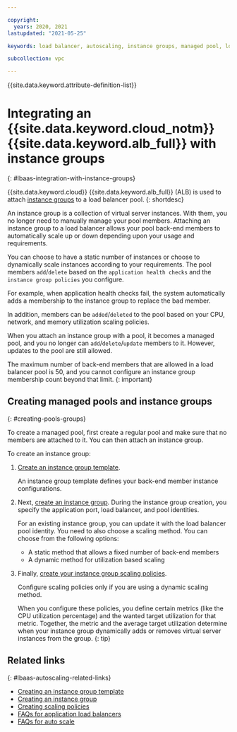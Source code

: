 ```yaml
---

copyright:
  years: 2020, 2021
lastupdated: "2021-05-25"

keywords: load balancer, autoscaling, instance groups, managed pool, load balancer for vpc, pool

subcollection: vpc

---
```


{{site.data.keyword.attribute-definition-list}}

# Integrating an {{site.data.keyword.cloud_notm}} {{site.data.keyword.alb_full}} with instance groups
{: #lbaas-integration-with-instance-groups}

{{site.data.keyword.cloud}} {{site.data.keyword.alb_full}} (ALB) is used to attach [instance groups](/docs/vpc?topic=vpc-creating-auto-scale-instance-group) to a load balancer pool.
{: shortdesc}

An instance group is a collection of virtual server instances. With them, you no longer need to manually manage your pool members. Attaching an instance group to a load balancer allows your pool back-end members to automatically scale up or down depending upon your usage and requirements.

You can choose to have a static number of instances or choose to dynamically scale instances according to your requirements.
The pool members `add`/`delete` based on the `application health checks` and the `instance group policies` you configure.

For example, when application health checks fail, the system automatically adds a membership to the instance group to replace the bad member.

In addition, members can be `added`/`deleted` to the pool based on your CPU, network, and memory utilization scaling policies.

When you attach an instance group with a pool, it becomes a managed pool, and you no longer can `add`/`delete`/`update` members to it. However, updates to the pool are still allowed.

The maximum number of back-end members that are allowed in a load balancer pool is 50, and you cannot configure an instance group membership count beyond that limit.
{: important}

## Creating managed pools and instance groups
{: #creating-pools-groups}

To create a managed pool, first create a regular pool and make sure that no members are attached to it. You can then attach an instance group.

To create an instance group:

1. [Create an instance group template](/docs/vpc?topic=vpc-creating-auto-scale-instance-group#creating-instance-template).

   An instance group template defines your back-end member instance configurations.

1. Next, [create an instance group](/docs/vpc?topic=vpc-creating-auto-scale-instance-group). During the instance group creation, you specify the application port, load balancer, and pool identities.

    For an existing instance group, you can update it with the load balancer pool identity. You need to also choose a scaling method. You can choose from the following options:

    * A static method that allows a fixed number of back-end members
    * A dynamic method for utilization based scaling

1. Finally, [create your instance group scaling policies](/docs/vpc?topic=vpc-creating-auto-scale-instance-group#creating-scaling-policies).

    Configure scaling policies only if you are using a dynamic scaling method.

    When you configure these policies, you define certain metrics (like the CPU utilization percentage) and the wanted target utilization for that metric. Together, the metric and the average target utilization determine when your instance group dynamically adds or removes virtual server instances from the group.
    {: tip}

## Related links
{: #lbaas-autoscaling-related-links}

* [Creating an instance group template](/docs/vpc?topic=vpc-creating-auto-scale-instance-group#creating-instance-template)
* [Creating an instance group](/docs/vpc?topic=vpc-creating-auto-scale-instance-group#creating-instance-group)
* [Creating scaling policies](/docs/vpc?topic=vpc-creating-auto-scale-instance-group#creating-scaling-policies)
* [FAQs for application load balancers](/docs/vpc?topic=vpc-load-balancer-faqs)
* [FAQs for auto scale](/docs/vpc?topic=vpc-faqs-auto-scale)
